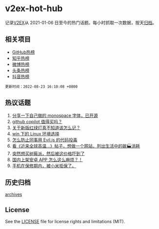 # v2ex-hot-hub

 记录[V2EX](https://www.v2ex.com/)从 2021-01-06 日至今的热门话题。每小时抓取一次数据，按天[归档](archives)。
 
 ## 相关项目

- [GitHub热榜](https://github.com/snaildev/github-hot-hub)
- [知乎热榜](https://github.com/snaildev/zhihu-hot-hub)
- [微博热榜](https://github.com/snaildev/weibo-hot-hub)
- [头条热榜](https://github.com/snaildev/toutiao-hot-hub)
- [抖音热榜](https://github.com/snaildev/douyin-hot-hub)


 `更新时间：2022-08-23 16:10:08 +0800`

## 热议话题

1. [分享一下自己做的 monospace 字体，已开源](https://www.v2ex.com/t/874714)
1. [github copilot 值得买吗？](https://www.v2ex.com/t/874624)
1. [关于新版红绿灯真不知道该怎么记？](https://www.v2ex.com/t/874606)
1. [win 下的 Linux 环境选择](https://www.v2ex.com/t/874664)
1. [怎么防止同事用 Evil.js 的代码投毒](https://www.v2ex.com/t/874717)
1. [看《近来全球高温…》帖子，想做一个网站，列出生活中的碳🏭消耗](https://www.v2ex.com/t/874720)
1. [突然想买树莓派，然后被这价格吓到了](https://www.v2ex.com/t/874636)
1. [国内上架安卓 APP 怎么这么麻烦？！](https://www.v2ex.com/t/874776)
1. [手机在保修期内，被小米拒保了。](https://www.v2ex.com/t/874761)

## 历史归档

[archives](archives)

## License

See the [LICENSE](LICENSE) file for license rights and limitations (MIT).
